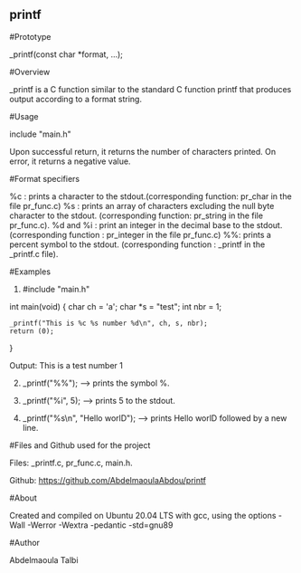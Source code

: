 ## printf

#Prototype

_printf(const char *format, ...);

#Overview

_printf is a C function similar to the standard C function printf that produces output according to a format string.

#Usage

include "main.h"

Upon successful return, it returns the number of characters printed.
On error, it returns a negative value.

#Format specifiers

%c : prints a character to the stdout.(corresponding function: pr_char in the file pr_func.c)
%s : prints an array of characters excluding the null byte character to the stdout. (corresponding function: pr_string in the file pr_func.c).
%d and %i : print an integer in the decimal base to the stdout. (corresponding function : pr_integer in the file pr_func.c)
%%: prints a percent symbol to the stdout. (corresponding function : _printf in the _printf.c file).

#Examples

1. #include "main.h"

int main(void)
{
	char ch = 'a';
	char *s = "test";
	int nbr = 1;

	_printf("This is %c %s number %d\n", ch, s, nbr);
	return (0);
}

Output:
This is a test number 1

2. _printf("%%"); --> prints the symbol %.

3. _printf("%i", 5); --> prints 5 to the stdout.

4. _printf("%s\n", "Hello worlD"); --> prints Hello worlD followed by a new line.


#Files and Github used for the project

Files: _printf.c, pr_func.c, main.h.

Github: https://github.com/AbdelmaoulaAbdou/printf

#About

Created and compiled on Ubuntu 20.04 LTS with gcc, using the options -Wall -Werror -Wextra -pedantic -std=gnu89

#Author

Abdelmaoula Talbi

